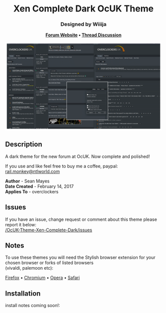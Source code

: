 <h1 align="center">
	Xen Complete Dark OcUK Theme
</h1>

<h3 align="center">
	 Designed by Wiiija
</h3>

<p align="center">
	<strong>
		<a href="https://www.overclockers.co.uk/forums/">Forum Website</a>
		•
		<a href="https://www.overclockers.co.uk/forums/threads/the-ocuk-new-stylish-themes-thread-2017.18769736/">Thread Discussion</a>
	</strong>
</p>

<p align="center">
	<img src="Screenshot.png" alt="Screenshot of the theme" width="550">
</p>

## Description

A dark theme for the new forum at OcUK. Now complete and polished!

If you use and like feel free to buy me a coffee, paypal: rail.monkey@ntlworld.com

<b>Author</b> - Sean Mayes<br />
<b>Date Created</b> - February 14, 2017<br/>
<b>Applies To</b> - overclockers

## Issues
If you have an issue, change request or comment about this theme please report it below:<br/>
<a href="https://github.com/el-profesor926/OcUK-Theme-Xen-Complete-Dark/issues">/OcUK-Theme-Xen-Complete-Dark/issues</a>

## Notes
To use these themes you will need the Stylish browser extension for your chosen browser or forks of listed browsers <br />
(vivaldi, palemoon etc):

<a href="https://addons.mozilla.org/en-US/firefox/addon/stylish/">Firefox</a>
•
<a href="https://chrome.google.com/webstore/detail/stylish-custom-themes-for/fjnbnpbmkenffdnngjfgmeleoegfcffe?hl=en">Chromium</a>
•
<a href="https://addons.opera.com/en/extensions/details/stylish/">Opera</a>
•
<a href="http://sobolev.us/stylish/">Safari</a>

## Installation

install notes coming soon!:

```install notes coming soon!
```
